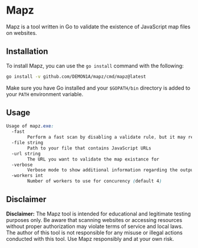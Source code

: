 # Mapz
Mapz is a tool written in Go to validate the existence of JavaScript map files on websites.

## Installation
To install Mapz, you can use the `go install` command with the following:
```bash
go install -v github.com/DEMON1A/mapz/cmd/mapz@latest
```
Make sure you have Go installed and your `$GOPATH/bin` directory is added to your `PATH` environment variable.

## Usage
```css
Usage of mapz.exe:
  -fast
        Perform a fast scan by disabling a validate rule, but it may result in some false positives
  -file string
        Path to your file that contains JavaScript URLs
  -url string
        The URL you want to validate the map existance for
  -verbose
        Verbose mode to show additional information regarding the output
  -workers int
        Number of workers to use for concurency (default 4)
```

## Disclaimer
**Disclaimer:** The Mapz tool is intended for educational and legitimate testing purposes only. Be aware that scanning websites or accessing resources without proper authorization may violate terms of service and local laws. The author of this tool is not responsible for any misuse or illegal actions conducted with this tool. Use Mapz responsibly and at your own risk.
